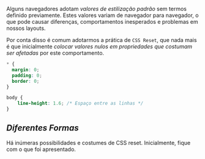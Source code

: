 Alguns navegadores adotam *valores de estilização padrão* sem termos definido previamente. Estes valores variam de navegador para navegador, o que pode causar diferenças, comportamentos inesperados e problemas em nossos layouts.

Por conta disso é comum adotarmos a prática de `CSS Reset`, que nada mais é que inicialmente *colocar valores nulos em propriedades que costumam ser afetadas* por este comportamento.

```CSS
* {
  margin: 0;
  padding: 0;
  border: 0;
}

body {
	line-height: 1.6; /* Espaço entre as linhas */
}
```

## *Diferentes Formas*

Há inúmeras possibilidades e costumes de CSS reset. Inicialmente, fique com o que foi apresentado.